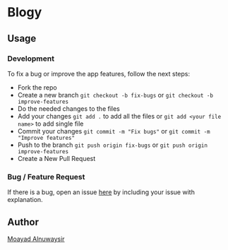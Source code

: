 <!-- List technologies used
Link to wireframes and user stories.
Document your planning and tell a story about your development process and problem-solving strategy.
List unsolved problems which would be fixed in future iterations.
Describe how you solved for the winner
Describe how some of your favorite functions work -->

Blogy
======

<!-- Demo
------
Working live demo: https://moayad93.github.io/tic-tac-toe/ -->

<!-- Site
------

### Landing Page
![Landing Page](landing-page.png)

### Game Board
![Game Board](game-board.png) -->

Usage
------

### Development

To fix a bug or improve the app features, follow the next steps:

* Fork the repo
* Create a new branch `git checkout -b fix-bugs` or `git checkout -b improve-features`
* Do the needed changes to the files
* Add your changes `git add .` to add all the files or `git add <your file name>` to add single file
* Commit your changes `git commit -m "Fix bugs"` or `git commit -m "Improve features"`
* Push to the branch `git push origin fix-bugs` or `git push origin improve-features`
* Create a New Pull Request

### Bug / Feature Request
If there is a bug, open an issue <a href="https://github.com/Moayad93/blogy/issues">here</a> by including your issue with explanation.

<!-- Built with
------
* HTML5
* CSS3
* JQuery -->

<!-- To-do
------
The game currently has a multiplayer mode. So, AI would be added to be played against to make the game better -->

Author
------
<a href="https://github.com/Moayad93/">Moayad Alnuwaysir</a>
